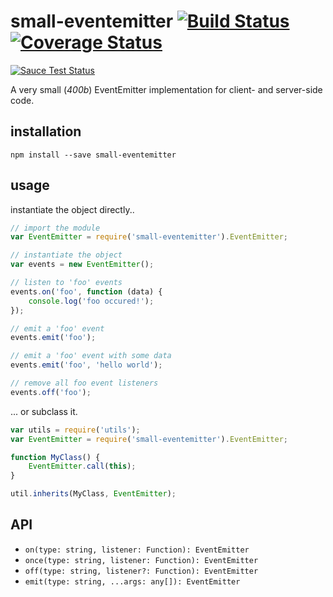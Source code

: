 # small-eventemitter [![Build Status][0]][1] [![Coverage Status][2]][3]
[![Sauce Test Status][4]][5]

A very small (*400b*) EventEmitter implementation for client- and server-side code.


## installation
`npm install --save small-eventemitter`


## usage
instantiate the object directly..

```javascript
// import the module
var EventEmitter = require('small-eventemitter').EventEmitter;

// instantiate the object
var events = new EventEmitter();

// listen to 'foo' events
events.on('foo', function (data) {
    console.log('foo occured!');
});

// emit a 'foo' event
events.emit('foo');

// emit a 'foo' event with some data
events.emit('foo', 'hello world');

// remove all foo event listeners
events.off('foo');
```

... or subclass it.
```javascript
var utils = require('utils');
var EventEmitter = require('small-eventemitter').EventEmitter;

function MyClass() {
    EventEmitter.call(this);
}

util.inherits(MyClass, EventEmitter);
```


## API

- `on(type: string, listener: Function): EventEmitter`
- `once(type: string, listener: Function): EventEmitter`
- `off(type: string, listener?: Function): EventEmitter`
- `emit(type: string, ...args: any[]): EventEmitter`

[0]: https://img.shields.io/travis/ZauberNerd/small-eventemitter.svg
[1]: https://travis-ci.org/ZauberNerd/small-eventemitter
[2]: https://img.shields.io/coveralls/ZauberNerd/small-eventemitter.svg
[3]: https://coveralls.io/r/ZauberNerd/small-eventemitter?branch=master
[4]: https://saucelabs.com/browser-matrix/dom2wg-eventemitter.svg
[5]: https://saucelabs.com/u/dom2wg-eventemitter
